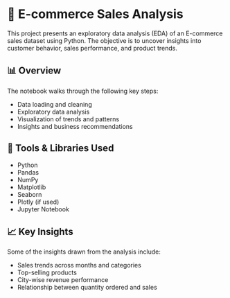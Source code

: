 # 🛒 E-commerce Sales Analysis

This project presents an exploratory data analysis (EDA) of an E-commerce sales dataset using Python. The objective is to uncover insights into customer behavior, sales performance, and product trends.

## 📊 Overview

The notebook walks through the following key steps:
- Data loading and cleaning
- Exploratory data analysis
- Visualization of trends and patterns
- Insights and business recommendations

## 🧰 Tools & Libraries Used

- Python
- Pandas
- NumPy
- Matplotlib
- Seaborn
- Plotly (if used)
- Jupyter Notebook

## 📈 Key Insights

Some of the insights drawn from the analysis include:
- Sales trends across months and categories
- Top-selling products
- City-wise revenue performance
- Relationship between quantity ordered and sales

